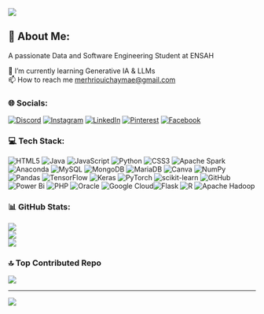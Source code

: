 <img src="https://readme-typing-svg.herokuapp.com/?font=Righteous&size=35&center=true&vCenter=true&width=500&height=70&duration=4000&lines=%20%20%20%20%20Welcome+to+My+Github!+%F0%9F%92%AB;%20%20%20%20%20I'm+Chaymae+Merhrioui!+%F0%9F%92%96;&color=CD7DF8&background=FFFFFF00" style="max-width: 100%;">


## 💫 About Me:
A passionate Data and Software Engineering Student at ENSAH

🌱 I’m currently learning Generative IA & LLMs     
📫 How to reach me merhriouichaymae@gmail.com


### 🌐 Socials:
[![Discord](https://img.shields.io/badge/Discord-%237289DA.svg?logo=discord&logoColor=white)](https://discord.gg/sheymae0391) [![Instagram](https://img.shields.io/badge/Instagram-%23E4405F.svg?logo=Instagram&logoColor=white)](https://instagram.com/chaymae_merh) [![LinkedIn](https://img.shields.io/badge/LinkedIn-%230077B5.svg?logo=linkedin&logoColor=white)](https://linkedin.com/in/chaymae-merhrioui-4458081a5) [![Pinterest](https://img.shields.io/badge/Pinterest-%23E60023.svg?logo=Pinterest&logoColor=white)](https://pinterest.com/chaymaemerhrioui) [![Facebook](https://img.shields.io/badge/Facebook-%231877F2.svg?logo=Facebook&logoColor=white)](https://www.facebook.com/share/YghBfueMpFJMFPVd/)

### 💻 Tech Stack:
![HTML5](https://img.shields.io/badge/html5-%23E34F26.svg?style=for-the-badge&logo=html5&logoColor=white) ![Java](https://img.shields.io/badge/java-%23ED8B00.svg?style=for-the-badge&logo=openjdk&logoColor=white) ![JavaScript](https://img.shields.io/badge/javascript-%23323330.svg?style=for-the-badge&logo=javascript&logoColor=%23F7DF1E) ![Python](https://img.shields.io/badge/python-3670A0?style=for-the-badge&logo=python&logoColor=ffdd54) ![CSS3](https://img.shields.io/badge/css3-%231572B6.svg?style=for-the-badge&logo=css3&logoColor=white) ![Apache Spark](https://img.shields.io/badge/Apache%20Spark-FDEE21?style=for-the-badge&logo=apachespark&logoColor=black) ![Anaconda](https://img.shields.io/badge/Anaconda-%2344A833.svg?style=for-the-badge&logo=anaconda&logoColor=white) ![MySQL](https://img.shields.io/badge/mysql-4479A1.svg?style=for-the-badge&logo=mysql&logoColor=white) ![MongoDB](https://img.shields.io/badge/MongoDB-%234ea94b.svg?style=for-the-badge&logo=mongodb&logoColor=white) ![MariaDB](https://img.shields.io/badge/MariaDB-003545?style=for-the-badge&logo=mariadb&logoColor=white) ![Canva](https://img.shields.io/badge/Canva-%2300C4CC.svg?style=for-the-badge&logo=Canva&logoColor=white) ![NumPy](https://img.shields.io/badge/numpy-%23013243.svg?style=for-the-badge&logo=numpy&logoColor=white) ![Pandas](https://img.shields.io/badge/pandas-%23150458.svg?style=for-the-badge&logo=pandas&logoColor=white) ![TensorFlow](https://img.shields.io/badge/TensorFlow-%23FF6F00.svg?style=for-the-badge&logo=TensorFlow&logoColor=white) ![Keras](https://img.shields.io/badge/Keras-%23D00000.svg?style=for-the-badge&logo=Keras&logoColor=white) ![PyTorch](https://img.shields.io/badge/PyTorch-%23EE4C2C.svg?style=for-the-badge&logo=PyTorch&logoColor=white) ![scikit-learn](https://img.shields.io/badge/scikit--learn-%23F7931E.svg?style=for-the-badge&logo=scikit-learn&logoColor=white) ![GitHub](https://img.shields.io/badge/github-%23121011.svg?style=for-the-badge&logo=github&logoColor=white) ![Power Bi](https://img.shields.io/badge/power_bi-F2C811?style=for-the-badge&logo=powerbi&logoColor=black) ![PHP](https://img.shields.io/badge/php-%23777BB4.svg?style=for-the-badge&logo=php&logoColor=white) ![Oracle](https://img.shields.io/badge/Oracle-F80000?style=for-the-badge&logo=oracle&logoColor=white) ![Google Cloud](https://img.shields.io/badge/GoogleCloud-%234285F4.svg?style=for-the-badge&logo=google-cloud&logoColor=white)![Flask](https://img.shields.io/badge/flask-%23000.svg?style=for-the-badge&logo=flask&logoColor=white) ![R](https://img.shields.io/badge/r-%23276DC3.svg?style=for-the-badge&logo=r&logoColor=white) ![Apache Hadoop](https://img.shields.io/badge/Apache%20Hadoop-66CCFF?style=for-the-badge&logo=apachehadoop&logoColor=black)
### 📊 GitHub Stats:
![](https://github-readme-stats.vercel.app/api?username=chaymaemerhrioui1&theme=radical&hide_border=false&include_all_commits=false&count_private=false)<br/>
![](https://github-readme-streak-stats.herokuapp.com/?user=chaymaemerhrioui1&theme=radical&hide_border=false)<br/>
![](https://github-readme-stats.vercel.app/api/top-langs/?username=chaymaemerhrioui1&theme=radical&hide_border=false&include_all_commits=false&count_private=false&layout=compact)

### 🔝 Top Contributed Repo
![](https://github-contributor-stats.vercel.app/api?username=chaymaemerhrioui1&limit=5&theme=dark&combine_all_yearly_contributions=true)

---
[![](https://visitcount.itsvg.in/api?id=chaymaemerhrioui1&icon=0&color=0)](https://visitcount.itsvg.in)

<!-- Proudly created with GPRM ( https://gprm.itsvg.in ) -->
